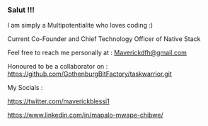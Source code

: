 ### Salut !!!

I am simply a Multipotentialite who loves coding :)

Current Co-Founder and Chief Technology Officer of Native Stack

Feel free to reach me personally at : Maverickdfh@gmail.com

Honoured to be a collaborator on :
https://github.com/GothenburgBitFactory/taskwarrior.git
  
My Socials :

https://twitter.com/maverickblessi1

https://www.linkedin.com/in/mapalo-mwape-chibwe/

